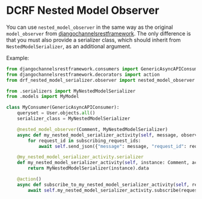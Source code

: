 # DCRF Nested Model Observer

You can use `nested_model_observer` in the same way as the original `model_observer` from [djangochannelsrestframework](https://github.com/NilCoalescing/djangochannelsrestframework).
The only difference is that you must also provide a serializer class, which should inherit from `NestedModelSerializer`, as an additional argument.

Example:

```py
from djangochannelsrestframework.consumers import GenericAsyncAPIConsumer
from djangochannelsrestframework.decorators import action
from drf_nested_model_serializer.observer import nested_model_observer

from .serializers import MyNestedModelSerializer
from .models import MyModel

class MyConsumer(GenericAsyncAPIConsumer):
    queryset = User.objects.all()
    serializer_class = MyNestedModelSerializer

    @nested_model_observer(Comment, MyNestedModelSerializer)
    async def my_nested_model_serializer_activity(self, message, observer=None, subscribing_request_ids=[], **kwargs):
        for request_id in subscribing_request_ids:
            await self.send_json({"message": message, "request_id": request_id})

    @my_nested_model_serializer_activity.serializer
    def my_nested_model_serializer_activity(self, instance: Comment, action, **kwargs):
        return MyNestedModelSerializer(instance).data

    @action()
    async def subscribe_to_my_nested_model_serializer_activity(self, request_id, **kwargs):
        await self.my_nested_model_serializer_activity.subscribe(request_id=request_id)
```